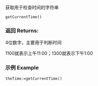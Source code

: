 获取用于检查时间的字符串

```autohotkey
getCurrentTime()
```

### 返回 Returns: 
4位数字，主要用于判断时间

1100就表示上午11:00；1300就表示下午1:00

### 示例 Example
```autohotkey
theTime:=getCurrentTime()
```
